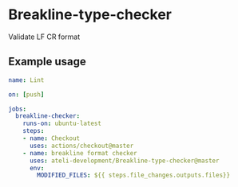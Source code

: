 # Breakline-type-checker
Validate LF CR format


## Example usage

```yml
name: Lint

on: [push]

jobs:
  breakline-checker:
    runs-on: ubuntu-latest
    steps:
    - name: Checkout
      uses: actions/checkout@master
    - name: breakline format checker
      uses: ateli-development/Breakline-type-checker@master
      env:
        MODIFIED_FILES: ${{ steps.file_changes.outputs.files}}
```
